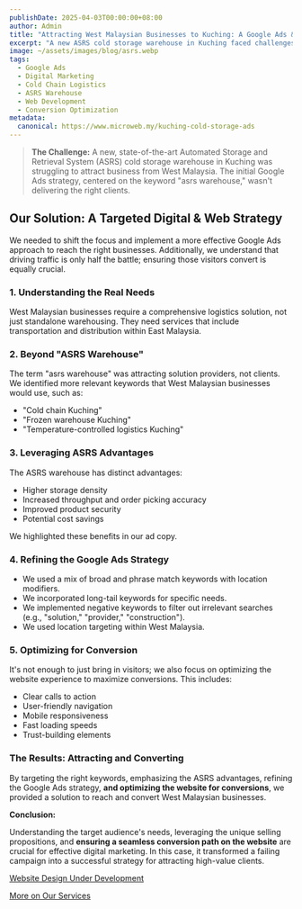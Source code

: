 ```yaml
---
publishDate: 2025-04-03T00:00:00+08:00
author: Admin
title: "Attracting West Malaysian Businesses to Kuching: A Google Ads & ASRS Strategy"
excerpt: "A new ASRS cold storage warehouse in Kuching faced challenges attracting West Malaysian businesses. Our targeted Google Ads strategy and focus on the unique ASRS advantages provided the solution. We also optimize web development for better conversion."
image: ~/assets/images/blog/asrs.webp
tags:
  - Google Ads
  - Digital Marketing
  - Cold Chain Logistics
  - ASRS Warehouse
  - Web Development
  - Conversion Optimization
metadata:
  canonical: https://www.microweb.my/kuching-cold-storage-ads
---
```


>   **The Challenge:** A new, state-of-the-art Automated Storage and Retrieval System (ASRS) cold storage warehouse in Kuching was struggling to attract business from West Malaysia. The initial Google Ads strategy, centered on the keyword "asrs warehouse," wasn't delivering the right clients.

##   Our Solution: A Targeted Digital & Web Strategy

We needed to shift the focus and implement a more effective Google Ads approach to reach the right businesses. Additionally, we understand that driving traffic is only half the battle; ensuring those visitors convert is equally crucial.

###   1.  Understanding the Real Needs

West Malaysian businesses require a comprehensive logistics solution, not just standalone warehousing. They need services that include transportation and distribution within East Malaysia.

###   2.  Beyond "ASRS Warehouse"

The term "asrs warehouse" was attracting solution providers, not clients. We identified more relevant keywords that West Malaysian businesses would use, such as:

* "Cold chain Kuching"
* "Frozen warehouse Kuching"
* "Temperature-controlled logistics Kuching"

###   3.  Leveraging ASRS Advantages

The ASRS warehouse has distinct advantages:

* Higher storage density
* Increased throughput and order picking accuracy
* Improved product security
* Potential cost savings

We highlighted these benefits in our ad copy.

###   4.  Refining the Google Ads Strategy

* We used a mix of broad and phrase match keywords with location modifiers.
* We incorporated long-tail keywords for specific needs.
* We implemented negative keywords to filter out irrelevant searches (e.g., "solution," "provider," "construction").
* We used location targeting within West Malaysia.

###   5. Optimizing for Conversion

It's not enough to just bring in visitors; we also focus on optimizing the website experience to maximize conversions. This includes:

* Clear calls to action
* User-friendly navigation
* Mobile responsiveness
* Fast loading speeds
* Trust-building elements

###   The Results: Attracting and Converting

By targeting the right keywords, emphasizing the ASRS advantages, refining the Google Ads strategy, **and optimizing the website for conversions**, we provided a solution to reach and convert West Malaysian businesses.

**Conclusion:**

Understanding the target audience's needs, leveraging the unique selling propositions, and **ensuring a seamless conversion path on the website** are crucial for effective digital marketing. In this case, it transformed a failing campaign into a successful strategy for attracting high-value clients.

[Website Design Under Development](https://wwls.pages.dev/)

[More on Our Services](/)